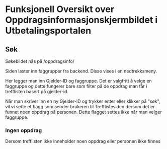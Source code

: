 # Funksjonell Oversikt over Oppdragsinformasjonskjermbildet i Utbetalingsportalen

## Søk

Søkebildet nås på /oppdragsinfo/

Siden laster inn faggrupper fra backend. Disse vises i en nedtrekksmeny.

Her legger man inn Gjelder-ID og faggruppe.
Det er valgfritt å velge en faggruppe og dette fungerer bare som filter på de oppdrag man får i trefflisten basert på gjelder-id.

Når man skriver inn en ny Gjelder-ID og trykker enter eller klikker på "søk", vil vi sette et flagg som sender brukeren til Trefflistesiden dersom det er funnet noen oppdrag på personen.
Dette flagget settes ikke når man velger faggruppe.

### Ingen oppdrag

Dersom trefflisten ikke inneholder noen oppdrag eller personen ikke finnes
